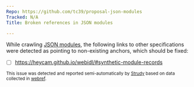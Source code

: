 ```yaml
---
Repo: https://github.com/tc39/proposal-json-modules
Tracked: N/A
Title: Broken references in JSON modules

---
```


While crawling [JSON modules](https://tc39.es/proposal-json-modules/), the following links to other specifications were detected as pointing to non-existing anchors, which should be fixed:
* [ ] https://heycam.github.io/webidl/#synthetic-module-records

<sub>This issue was detected and reported semi-automatically by [Strudy](https://github.com/w3c/strudy/) based on data collected in [webref](https://github.com/w3c/webref/).</sub>